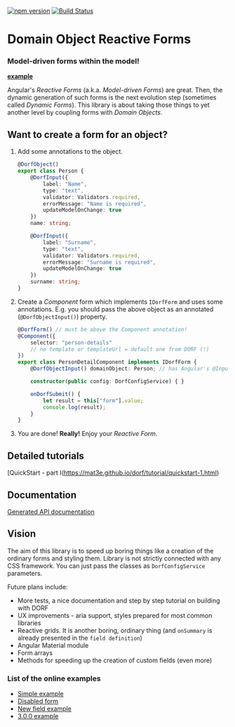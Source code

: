 [![npm version](https://img.shields.io/npm/v/dorf.svg)](https://www.npmjs.com/package/dorf) [![Build Status](https://travis-ci.org/mat3e/dorf.svg?branch=master)](https://travis-ci.org/mat3e/dorf)

# Domain Object Reactive Forms

### Model-driven forms within the model! 
[**example**](http://embed.plnkr.co/fhEfqD/)

Angular's _Reactive Forms_ (a.k.a. _Model-driven Forms_) are great. Then, the dynamic generation of such forms is the next evolution step (sometimes called _Dynamic Forms_). This library is about taking those things to yet another level by coupling forms with _Domain Objects_.

## Want to create a form for an object?
1. Add some annotations to the object.
    ```typescript
    @DorfObject()
    export class Person {
        @DorfInput({
            label: "Name", 
            type: "text",
            validator: Validators.required, 
            errorMessage: "Name is required",
            updateModelOnChange: true
        })
        name: string;

        @DorfInput({
            label: "Surname", 
            type: "text",
            validator: Validators.required, 
            errorMessage: "Surname is required",
            updateModelOnChange: true
        })
        surname: string;
    }
    ```

2. Create a _Component_ form which implements `IDorfForm` and uses some annotations. E.g. you should pass the above object as an annotated (`@DorfObjectInput()`) property.
    ```typescript
    @DorfForm() // must be above the Component annotation!
    @Component({
        selector: "person-details"
        // no template or templateUrl = default one from DORF (!)
    })
    export class PersonDetailComponent implements IDorfForm {
        @DorfObjectInput() domainObject: Person; // has Angular's @Input() behavior as well (!)

        constructor(public config: DorfConfigService) { }

        onDorfSubmit() {
            let result = this["form"].value;
            console.log(result);
        }
    }
    ```
3. You are done! **Really!** Enjoy your _Reactive Form_.

## Detailed tutorials
[QuickStart - part I(https://mat3e.github.io/dorf/tutorial/quickstart-1.html)

## Documentation
[Generated API documentation](https://mat3e.github.io/dorf/api/)

## Vision
The aim of this library is to speed up boring things like a creation of the ordinary forms and styling them. Library is not strictly connected with any CSS framework. You can just pass the classes as `DorfConfigService` parameters. 

Future plans include:

 - More tests, a nice documentation and step by step tutorial on building with DORF
 - UX improvements - aria support, styles prepared for most common libraries
 - Reactive grids. It is another boring, ordinary thing (and `onSummary` is already presented in the `field definition`)
 - Angular Material module
 - Form arrays
 - Methods for speeding up the creation of custom fields (even more)

### List of the online examples
 - [Simple example](http://embed.plnkr.co/6H2jto/)
 - [Disabled form](http://embed.plnkr.co/a6Z4pb/)
 - [New field example](http://embed.plnkr.co/q4EEDa/)
 - [3.0.0 example](http://embed.plnkr.co/fhEfqD/)
